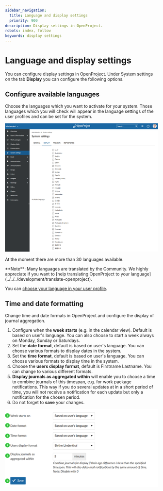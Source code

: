 ```yaml
---
sidebar_navigation:
  title: Language and display settings
  priority: 900
description: Display settings in OpenProject.
robots: index, follow
keywords: display settings
---
```

# Language and display settings

You can configure display settings in OpenProject. Under System settings on the tab **Display** you can configure the following options.

## Configure available languages

Choose the languages which you want to activate for your system. Those languages which you will check will appear in the language settings of the user profiles and can be set for the system.

![available languages](image-20200211152304023.png)

At the moment there are more than 30 languages available.
<div>
**Note**: Many languages are translated by the Community. We highly appreciate if you want to [help translating OpenProject to your language](../../../development/translate-openproject).
</div>


You can [choose your language in your user profile](../../../getting-started/my-account/#change-your-language).

## Time and date formatting

Change time and date formats in OpenProject and configure the display of journal aggregation.

1. Configure when the **week starts** (e.g. in the calendar view). Default is based on user's language. You can also choose to start a week always on Monday, Sunday or Saturdays.
2. Set the **date format**, default is based on user's language. You can choose various formats to display dates in the system.
3. Set the **time format**, default is based on user's language. You can choose various formats to display time in the system.
4. Choose the **users display format**, default is Firstname Lastname. You can change to various different formats.
5. **Display journals as aggregated within** will enable you to choose a time to combine journals of this timespan, e.g. for work package notifications. This way if you do several updates at in a short period of time, you will not receive a notification for each update but only a notification for the chosen period.
6. Do not forget to **save** your changes.

![Sys-admin-display-settings](Sys-admin-display-settings.png)
